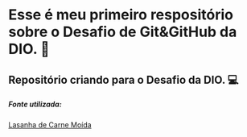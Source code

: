 # Esse é meu primeiro respositório sobre o Desafio de Git&GitHub da DIO. 🖤

## Repositório criando para o Desafio da DIO. 💻

##### Fonte utilizada: 
[Lasanha de Carne Moída](https://www.tudogostoso.com.br/receita/876-lasanha-de-carne-moida.html)
